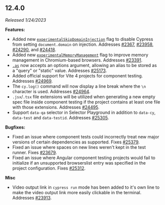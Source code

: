## 12.4.0

_Released 1/24/2023_

**Features:**

- Added new
  [`experimentalSkipDomainInjection`](/guides/references/experiments#Experimental-Skip-Domain-Injection)
  flag to disable Cypress from setting `document.domain` on injection. Addresses
  [#2367](https://github.com/cypress-io/cypress/issues/2367),
  [#23958](https://github.com/cypress-io/cypress/issues/23958),
  [#24290](https://github.com/cypress-io/cypress/issues/24290), and
  [#24418](https://github.com/cypress-io/cypress/issues/24418).
- Added new
  [`experimentalMemoryManagement`](/guides/references/experiments#Configuration)
  flag to improve memory management in Chromium-based browsers. Addresses
  [#23391](https://github.com/cypress-io/cypress/issues/23391).
- [`.as`](/api/commands/as) now accepts an options argument, allowing an alias
  to be stored as a "query" or "static" value. Addresses
  [#25173](https://github.com/cypress-io/cypress/issues/25173).
- Added official support for Vite 4 projects for component testing. Addresses
  [#24969](https://github.com/cypress-io/cypress/issues/24969).
- The `cy.log()` command will now display a line break where the `\n` character
  is used. Addresses
  [#24964](https://github.com/cypress-io/cypress/issues/24964).
- `.jsx`/`.tsx` file extensions will be utilized when generating a new empty
  spec file inside component testing if the project contains at least one file
  with those extensions. Addresses
  [#24495](https://github.com/cypress-io/cypress/issues/24495).
- Support `data-qa` selector in Selector Playground in addition to `data-cy`,
  `data-test` and `data-testid`. Addresses
  [#25305](https://github.com/cypress-io/cypress/issues/25305).

**Bugfixes:**

- Fixed an issue where component tests could incorrectly treat new major
  versions of certain dependencies as supported. Fixes
  [#25379](https://github.com/cypress-io/cypress/issues/25379).
- Fixed an issue where spaces on new lines weren't kept in the test runner.
  Fixes [#23679](https://github.com/cypress-io/cypress/issues/23679).
- Fixed an issue where Angular component testing projects would fail to
  initialize if an unsupported browserslist entry was specified in the project
  configuration. Fixes
  [#25312](https://github.com/cypress-io/cypress/issues/25312).

**Misc**

- Video output link in `cypress run` mode has been added to it's own line to
  make the video output link more easily clickable in the terminal. Addresses
  [#23913](https://github.com/cypress-io/cypress/issues/23913).
